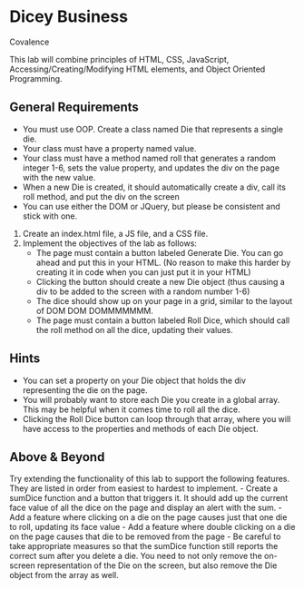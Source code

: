 # Dicey Business
Covalence

This lab will combine principles of HTML, CSS, JavaScript, Accessing/Creating/Modifying HTML elements, and Object Oriented Programming.

## General Requirements
- You must use OOP. Create a class named Die that represents a single die.
- Your class must have a property named value.
- Your class must have a method named roll that generates a random integer 1-6, sets the value property, and updates the div on the page with the new value.
- When a new Die is created, it should automatically create a div, call its roll method, and put the div on the screen
- You can use either the DOM or JQuery, but please be consistent and stick with one.

1. Create an index.html file, a JS file, and a CSS file.
2. Implement the objectives of the lab as follows:
    - The page must contain a button labeled Generate Die. You can go ahead and put this in your HTML. (No reason to make this harder by creating it in code when you can just put it in your HTML)
    - Clicking the button should create a new Die object (thus causing a div to be added to the screen with a random number 1-6)
    - The dice should show up on your page in a grid, similar to the layout of DOM DOM DOMMMMMMM.
    - The page must contain a button labeled Roll Dice, which should call the roll method on all the dice, updating their values.

## Hints
- You can set a property on your Die object that holds the div representing the die on the page.
- You will probably want to store each Die you create in a global array. This may be helpful when it comes time to roll all the dice.
- Clicking the Roll Dice button can loop through that array, where you will have access to the properties and methods of each Die object.

## Above & Beyond
Try extending the functionality of this lab to support the following features. They are listed in order from easiest to hardest to implement.
    - Create a sumDice function and a button that triggers it. It should add up the current face value of all the dice on the page and display an alert with the sum.
    - Add a feature where clicking on a die on the page causes just that one die to roll, updating its face value
    - Add a feature where double clicking on a die on the page causes that die to be removed from the page
        - Be careful to take appropriate measures so that the sumDice function still reports the correct sum after you delete a die. You need to not only remove the on-screen representation of the Die on the screen, but also remove the Die object from the array as well.